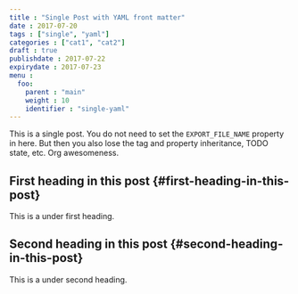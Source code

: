 ```yaml
---
title : "Single Post with YAML front matter"
date : 2017-07-20
tags : ["single", "yaml"]
categories : ["cat1", "cat2"]
draft : true
publishdate : 2017-07-22
expirydate : 2017-07-23
menu :
  foo:
    parent : "main"
    weight : 10
    identifier : "single-yaml"
---
```


This is a single post. You do not need to set the `EXPORT_FILE_NAME` property in here. But then you also lose the tag and property inheritance, TODO state, etc. Org awesomeness.


## First heading in this post {#first-heading-in-this-post}

This is a under first heading.


## Second heading in this post {#second-heading-in-this-post}

This is a under second heading.

